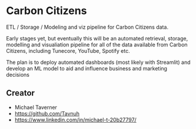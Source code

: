 # Carbon Citizens 

ETL / Storage / Modeling and viz pipeline for Carbon Citizens data.

Early stages yet, but eventually this will be an automated retrieval, storage, modelling and visualiation pipeline for all of the data available
from Carbon Citizens, including Tunecore, YouTube, Spotify etc. 

The plan is to deploy automated dashboards (most likely with Streamlit) and develop an ML model to aid and influence business and marketing decisions


## Creator

* Michael Taverner
* https://github.com/Tavnuh
* https://www.linkedin.com/in/michael-t-20b27797/

